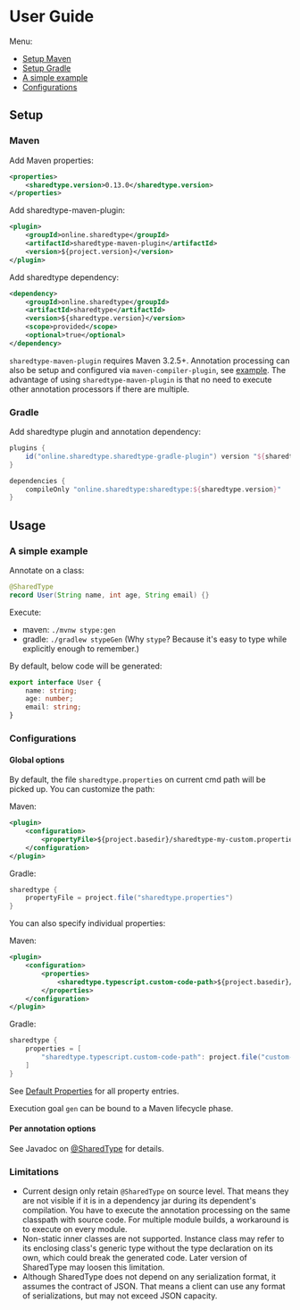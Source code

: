 # User Guide
Menu:
* [Setup Maven](#Maven)
* [Setup Gradle](#Gradle)
* [A simple example](#A-simple-example)
* [Configurations](#Configurations)

## Setup
### Maven

Add Maven properties:
```xml
<properties>
    <sharedtype.version>0.13.0</sharedtype.version>
</properties>
```

Add sharedtype-maven-plugin:
```xml
<plugin>
    <groupId>online.sharedtype</groupId>
    <artifactId>sharedtype-maven-plugin</artifactId>
    <version>${project.version}</version>
</plugin>
```

Add sharedtype dependency:
```xml
<dependency>
    <groupId>online.sharedtype</groupId>
    <artifactId>sharedtype</artifactId>
    <version>${sharedtype.version}</version>
    <scope>provided</scope>
    <optional>true</optional>
</dependency>
```

`sharedtype-maven-plugin` requires Maven 3.2.5+.
Annotation processing can also be setup and configured via `maven-compiler-plugin`, see [example](../it/pom.xml).
The advantage of using `sharedtype-maven-plugin` is that no need to execute other annotation processors if there are multiple.

### Gradle
Add sharedtype plugin and annotation dependency:
```groovy
plugins {
    id("online.sharedtype.sharedtype-gradle-plugin") version "${sharedtype.version}"
}

dependencies {
    compileOnly "online.sharedtype:sharedtype:${sharedtype.version}"
}
```
## Usage

### A simple example
Annotate on a class:
```java
@SharedType
record User(String name, int age, String email) {}
```

Execute:
* maven: `./mvnw stype:gen`
* gradle: `./gradlew stypeGen`
(Why `stype`? Because it's easy to type while explicitly enough to remember.)

By default, below code will be generated:
```typescript
export interface User {
    name: string;
    age: number;
    email: string;
}
```

### Configurations

#### Global options
By default, the file `sharedtype.properties` on current cmd path will be picked up.
You can customize the path:

Maven:
```xml
<plugin>
    <configuration>
        <propertyFile>${project.basedir}/sharedtype-my-custom.properties</propertyFile>
    </configuration>
</plugin>
```

Gradle:
```groovy
sharedtype {
    propertyFile = project.file("sharedtype.properties")
}
```

You can also specify individual properties:

Maven:
```xml
<plugin>
    <configuration>
        <properties>
            <sharedtype.typescript.custom-code-path>${project.basedir}/custom-code.ts</sharedtype.typescript.custom-code-path>
        </properties>
    </configuration>
</plugin>
```

Gradle:
```groovy
sharedtype {
    properties = [
        "sharedtype.typescript.custom-code-path": project.file("custom-code.ts").absolutePath
    ]
}
```

See [Default Properties](../processor/src/main/resources/sharedtype-default.properties) for all property entries.

Execution goal `gen` can be bound to a Maven lifecycle phase.
#### Per annotation options
See Javadoc on [@SharedType](../annotation/src/main/java/online/sharedtype/SharedType.java) for details.

### Limitations
* Current design only retain `@SharedType` on source level. That means they are not visible if it is in a dependency jar during its dependent's compilation.
You have to execute the annotation processing on the same classpath with source code.
For multiple module builds, a workaround is to execute on every module.
* Non-static inner classes are not supported. Instance class may refer to its enclosing class's generic type without the type declaration on its own,
which could break the generated code. Later version of SharedType may loosen this limitation.
* Although SharedType does not depend on any serialization format, it assumes the contract of JSON.
That means a client can use any format of serializations, but may not exceed JSON capacity.
